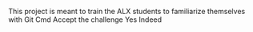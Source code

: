 
This project is meant to train the ALX students to familiarize themselves with Git Cmd
Accept the challenge
Yes
Indeed
